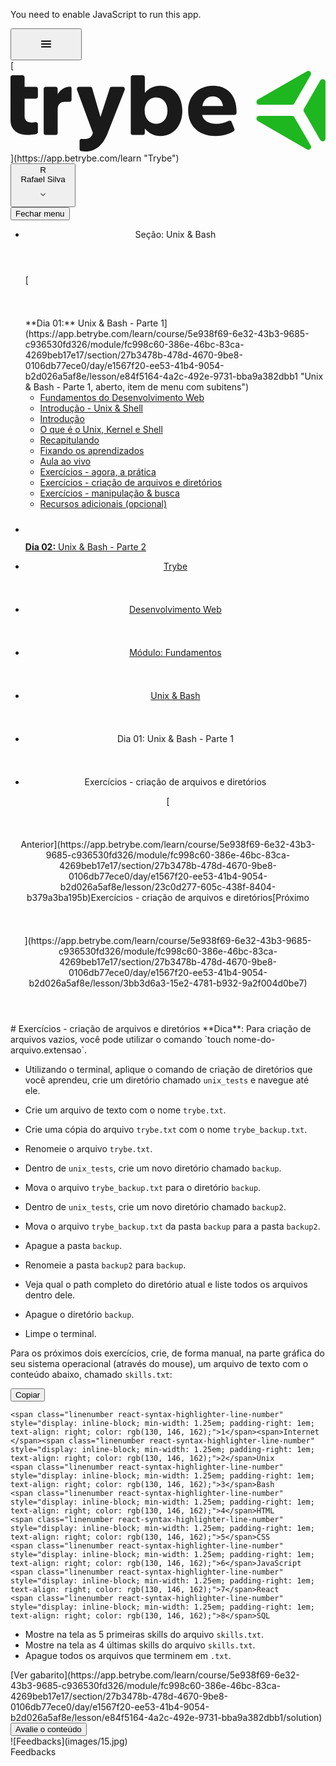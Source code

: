 <noscript>You need to enable JavaScript to run this app.</noscript>
<div id="root"><div class="c-lkBNdM"><div class="c-kkmsVl" style="position: fixed; z-index: 10002; pointer-events: none;"></div><main class="c-fwuzGI"><div class="c-hbMZyi c-eobdFL"><div class="c-hbMZyi c-awKDG"><button role="button" type="button" aria-disabled="false" class="c-hRphLy c-hRphLy-dbhHqa-size-medium c-hRphLy-cAzRkd-kind-ghost c-hRphLy-foeRuN-cv c-ikjwZs" title="Menu principal, expandido, items de menu visíveis" id="menu-toggle-button" data-testid="menu-toggle-button" aria-expanded="true" aria-controls="menu-toggle-button"><div data-testid="icon-position-left" class="c-PJLV c-PJLV-krlfeC-iconPosition-left c-PJLV-haxWh-isIconOnly-true"><div class="ada-icon"><figure class="ada-icon__figure" data-testid="icon-rounded_menu" style="--rotate: 0;"><svg width="18" height="18" fill="none" viewBox="0 0 20 14" xmlns="http://www.w3.org/2000/svg" role="img" aria-labelledby="id-jhMB5_fstmv2AEz0kx51Q id-ZZ8j7LW88vbAv6SHnnuOk" aria-hidden="false" focusable="false"><title id="id-jhMB5_fstmv2AEz0kx51Q"></title><desc id="id-ZZ8j7LW88vbAv6SHnnuOk"></desc><path d="M2 13H18C18.55 13 19 12.55 19 12C19 11.45 18.55 11 18 11H2C1.45 11 1 11.45 1 12C1 12.55 1.45 13 2 13ZM2 8H18C18.55 8 19 7.55 19 7C19 6.45 18.55 6 18 6H2C1.45 6 1 6.45 1 7C1 7.55 1.45 8 2 8ZM1 2C1 2.55 1.45 3 2 3H18C18.55 3 19 2.55 19 2C19 1.45 18.55 1 18 1H2C1.45 1 1 1.45 1 2Z" fill="currentColor"></path></svg></figure></div></div></button><div class="c-girOcJ c-girOcJ-iZIooN-position-vertical c-girOcJ-cnqWXX-cv" aria-hidden="true"></div><div class="c-emIXL">[<svg viewBox="0 0 200 52" xmlns="http://www.w3.org/2000/svg" role="img" aria-hidden="false" focusable="false" class="c-loYguN"><title>Trybe logo icon</title><path d="M128.4 16.172C131.892 16.172 134.278 18.3813 134.952 22.3064H121.787C122.584 18.3813 124.971 16.172 128.4 16.172ZM143.524 25.7381C143.524 15.617 137.769 9.42462 128.585 9.42462C119.401 9.42462 112.788 15.802 112.788 25.1251C112.788 34.9995 119.585 41.3769 130.237 41.3769C134.582 41.3769 138.686 40.2741 141.746 38.3116C142.235 38.0032 142.358 37.4518 142.173 36.9004L140.399 32.4239C140.091 31.5641 139.298 31.3211 138.501 31.7492C136.234 32.9753 133.42 33.65 130.725 33.65C125.706 33.65 122.276 31.3791 121.664 27.9474H142.296C142.97 27.9474 143.521 27.396 143.521 26.7212V25.7381H143.524ZM92.4596 33.5884C88.1136 33.5884 85.1729 30.2147 85.1729 25.3101C85.1729 20.4055 88.1136 16.8468 92.4596 16.8468C96.8055 16.8468 99.6847 20.2822 99.6847 25.3101C99.6847 30.338 96.7439 33.5884 92.4596 33.5884ZM95.2156 9.42462C91.1739 9.42462 87.8058 11.0208 85.296 13.9628V3.96864C85.296 3.2939 84.7455 2.7425 84.0719 2.7425H77.582C76.9084 2.7425 76.3579 3.2939 76.3579 3.96864V39.476C76.3579 40.1508 76.9084 40.7022 77.582 40.7022H84.0719C84.7455 40.7022 85.296 40.1508 85.296 39.476V36.6537C87.8058 39.7191 91.1739 41.3769 95.2772 41.3769C103.361 41.3769 109.115 34.8145 109.115 25.3101C109.115 15.8057 103.361 9.42462 95.2156 9.42462ZM61.5999 39.7844C58.6591 47.2066 53.8858 51.1933 47.7617 51.1933C46.7223 51.1933 45.6793 51.07 44.7015 50.885C44.151 50.7616 43.8431 50.2719 43.8431 49.7205V44.5076C43.8431 43.6478 44.5168 43.0964 45.4366 43.2198C45.864 43.2814 46.3565 43.2814 46.7839 43.2814C49.8441 43.2814 51.7419 41.932 52.296 39.3563L42.2533 12.0655C41.8875 11.0244 42.4995 10.1647 43.5389 10.1647H50.7025C51.1914 10.1647 51.6839 10.473 51.8034 10.9627L57.1308 29.2388L63.0702 10.9627C63.1934 10.473 63.6823 10.1647 64.1712 10.1647H71.2116C72.251 10.1647 72.8631 11.1478 72.4973 12.1272L61.5999 39.788V39.7844ZM29.9434 14.7609C31.6564 12.0619 34.2278 10.0377 37.8421 10.0377C38.4542 10.0377 38.762 10.4658 38.762 11.2638V18.4393C38.762 19.1141 38.2115 19.6655 37.5379 19.6655H34.5392C31.5406 19.6655 29.947 21.3813 29.947 24.512V39.476C29.947 40.1508 29.3966 40.7022 28.7229 40.7022H22.2946C21.621 40.7022 21.0705 40.1508 21.0705 39.476V11.3255C21.0705 10.6508 21.621 10.0994 22.2946 10.0994H28.7229C29.3966 10.0994 29.947 10.6508 29.947 11.3255V14.7609H29.9434ZM8.94174 3.96864V10.0994H16.1668C16.8405 10.0994 17.3909 10.6508 17.3909 11.3255V16.4151C17.3909 17.0898 16.8405 17.6412 16.1668 17.6412H8.94174V28.8652C8.94174 31.4408 10.4737 32.7903 13.4724 32.7903C14.146 32.7903 14.9427 32.7286 15.7395 32.5436C16.6594 32.3586 17.3909 32.9717 17.3909 33.8931V38.921C17.3909 39.4724 17.0252 39.9621 16.4095 40.0855C14.3886 40.4519 12.3678 40.6986 10.7163 40.6986C4.16484 40.6986 0 37.0818 0 31.4988V3.96864C0 3.2939 0.550484 2.7425 1.2241 2.7425H7.71764C8.39126 2.7425 8.94174 3.2939 8.94174 3.96864Z" fill="currentColor"></path><path d="M178.691 21.5414H157.967C156.135 21.5414 155.483 19.1153 157.071 18.1979L188.16 0.250933C189.748 -0.666541 191.525 1.11038 190.608 2.69874L180.247 20.6457C179.928 21.2005 179.337 21.5414 178.695 21.5414H178.691Z" fill="#1EB720"></path><path d="M200 7.08666V42.9805C200 44.8118 197.574 45.4646 196.656 43.8762L186.296 25.9293C185.977 25.3745 185.977 24.6927 186.296 24.1379L196.656 6.19094C197.574 4.60259 200 5.25534 200 7.08666Z" fill="#1EB720"></path><path d="M180.243 29.4251L190.604 47.3721C191.522 48.9604 189.745 50.7374 188.156 49.8199L157.071 31.8729C155.483 30.9555 156.135 28.5294 157.967 28.5294H178.691C179.33 28.5294 179.924 28.8703 180.243 29.4251Z" fill="#1EB720"></path></svg>](https://app.betrybe.com/learn "Trybe")</div></div><div class="c-hbMZyi c-bZmKkd"><div class="c-iDkOhu"><span aria-expanded="false"><button type="button" class="c-GReXo" data-testid="header-menu-profile-activator"><div class="c-kVJjzU">R</div><span class="c-kgxFor">Rafael Silva</span><div class="ada-icon c-fpDmww"><figure class="ada-icon__figure" data-testid="icon-expand_more" style="--rotate: 0;"><svg width="8" height="8" fill="none" viewBox="0 0 10 6" xmlns="http://www.w3.org/2000/svg" role="img" aria-labelledby="id-X3PBeiXc5z4MJIZsGLTLj id-9SFXGu4yeRLCqvP4wYTWa" aria-hidden="false" focusable="false"><title id="id-X3PBeiXc5z4MJIZsGLTLj"></title><desc id="id-9SFXGu4yeRLCqvP4wYTWa"></desc><path d="M0.935073 0.0825191L0.0500736 0.967519L5.00007 5.91752L9.95007 0.96752L9.06507 0.0825195L5.00007 4.14752L0.935073 0.0825191V0.0825191Z" fill="currentColor"></path></svg></figure></div></button></span></div></div></div><div class="c-hKoSaj c-hKoSaj-cHwGCC-header-true c-hKoSaj-hCEaIn-isOpen-true"><button type="button" class="c-isbzcg c-isbzcg-gdrtwB-isOpen-true">Fechar menu</button><aside id="menu-toogle-content" role="region" aria-labelledby="menu-toogle-button" class="c-fSmcIa"><div class="c-emnago c-emnago-dtkdsG-resetPadding-true"><div>

- <header class="c-cxbEMz"><span title="Seção: Unix &amp; Bash" class="c-fVNLqG">Seção: Unix &amp; Bash</span></header>[<div class="c-ieVRmK c-ieVRmK-ihdkbew-css lesson-list-item-hyperlink__icon"><figure data-testid="icon-rounded_calendar_outline"><svg width="24" height="24" fill="none" viewBox="0 0 24 24" xmlns="http://www.w3.org/2000/svg" role="img" aria-labelledby="id-FcBZr1qfBbTmuppTmdhEk id-6o4O7bMHYl945W6E7zHr7" aria-hidden="false" focusable="false"><title id="id-FcBZr1qfBbTmuppTmdhEk"></title><desc id="id-6o4O7bMHYl945W6E7zHr7"></desc><path d="M20 3H19V1H17V3H7V1H5V3H4C2.9 3 2 3.9 2 5V21C2 22.1 2.9 23 4 23H20C21.1 23 22 22.1 22 21V5C22 3.9 21.1 3 20 3ZM20 21H4V10H20V21ZM20 8H4V5H20V8Z"></path></svg></figure></div><span class="c-fEHjVm">**Dia 01:** Unix &amp; Bash - Parte 1</span>](https://app.betrybe.com/learn/course/5e938f69-6e32-43b3-9685-c936530fd326/module/fc998c60-386e-46bc-83ca-4269beb17e17/section/27b3478b-478d-4670-9be8-0106db77ece0/day/e1567f20-ee53-41b4-9054-b2d026a5af8e/lesson/e84f5164-4a2c-492e-9731-bba9a382dbb1 "Unix & Bash - Parte 1, aberto, item de menu com subitens")
        
    - [<div class="c-fYqGBW"><span class="c-fEHjVm">Fundamentos do Desenvolvimento Web</span></div>](https://app.betrybe.com/learn/course/5e938f69-6e32-43b3-9685-c936530fd326/module/fc998c60-386e-46bc-83ca-4269beb17e17/section/27b3478b-478d-4670-9be8-0106db77ece0/day/e1567f20-ee53-41b4-9054-b2d026a5af8e/lesson/20a4ca0a-dde7-418d-b1a4-01304fd22771 "Fundamentos do Desenvolvimento Web, item de menu")
    - [<div class="c-fYqGBW"><span class="c-fEHjVm">Introdução - Unix &amp; Shell</span></div>](https://app.betrybe.com/learn/course/5e938f69-6e32-43b3-9685-c936530fd326/module/fc998c60-386e-46bc-83ca-4269beb17e17/section/27b3478b-478d-4670-9be8-0106db77ece0/day/e1567f20-ee53-41b4-9054-b2d026a5af8e/lesson/d803f5dc-f9c9-476c-8811-77dc285656c4 "Introdução - Unix & Shell, item de menu")
    - [<div class="c-fYqGBW"><span class="c-fEHjVm">Introdução</span></div>](https://app.betrybe.com/learn/course/5e938f69-6e32-43b3-9685-c936530fd326/module/fc998c60-386e-46bc-83ca-4269beb17e17/section/27b3478b-478d-4670-9be8-0106db77ece0/day/e1567f20-ee53-41b4-9054-b2d026a5af8e/lesson/a600b50f-c460-4c44-b067-a5361b00cdab "Introdução, item de menu")
    - [<div class="c-fYqGBW"><span class="c-fEHjVm">O que é o Unix, Kernel e Shell</span></div>](https://app.betrybe.com/learn/course/5e938f69-6e32-43b3-9685-c936530fd326/module/fc998c60-386e-46bc-83ca-4269beb17e17/section/27b3478b-478d-4670-9be8-0106db77ece0/day/e1567f20-ee53-41b4-9054-b2d026a5af8e/lesson/5102fcb9-f820-48e1-964d-eadfe8d85e01 "O que é o Unix, Kernel e Shell, item de menu")
    - [<div class="c-fYqGBW"><span class="c-fEHjVm">Recapitulando</span></div>](https://app.betrybe.com/learn/course/5e938f69-6e32-43b3-9685-c936530fd326/module/fc998c60-386e-46bc-83ca-4269beb17e17/section/27b3478b-478d-4670-9be8-0106db77ece0/day/e1567f20-ee53-41b4-9054-b2d026a5af8e/lesson/08b5311f-f36e-4e30-9688-a52b4a43f9e1 "Recapitulando, item de menu")
    - [<div class="c-fYqGBW"><span class="c-fEHjVm">Fixando os aprendizados</span></div>](https://app.betrybe.com/learn/course/5e938f69-6e32-43b3-9685-c936530fd326/module/fc998c60-386e-46bc-83ca-4269beb17e17/section/27b3478b-478d-4670-9be8-0106db77ece0/day/e1567f20-ee53-41b4-9054-b2d026a5af8e/lesson/ef9e9c5e-31be-404d-ae01-5f555ff58566 "Fixando os aprendizados, item de menu")
    - [<div class="c-fYqGBW"><span class="c-fEHjVm">Aula ao vivo</span></div>](https://app.betrybe.com/learn/course/5e938f69-6e32-43b3-9685-c936530fd326/module/fc998c60-386e-46bc-83ca-4269beb17e17/section/27b3478b-478d-4670-9be8-0106db77ece0/day/e1567f20-ee53-41b4-9054-b2d026a5af8e/lesson/dcabdff6-7a24-41c6-b535-1bdef9c567b8 "Aula ao vivo, item de menu")
    - [<div class="c-fYqGBW"><span class="c-fEHjVm">Exercícios - agora, a prática</span></div>](https://app.betrybe.com/learn/course/5e938f69-6e32-43b3-9685-c936530fd326/module/fc998c60-386e-46bc-83ca-4269beb17e17/section/27b3478b-478d-4670-9be8-0106db77ece0/day/e1567f20-ee53-41b4-9054-b2d026a5af8e/lesson/23c0d277-605c-438f-8404-b379a3ba195b "Exercícios - agora, a prática, item de menu")
    - [<div class="c-fYqGBW"><span class="c-fEHjVm">Exercícios - criação de arquivos e diretórios</span></div>](https://app.betrybe.com/learn/course/5e938f69-6e32-43b3-9685-c936530fd326/module/fc998c60-386e-46bc-83ca-4269beb17e17/section/27b3478b-478d-4670-9be8-0106db77ece0/day/e1567f20-ee53-41b4-9054-b2d026a5af8e/lesson/e84f5164-4a2c-492e-9731-bba9a382dbb1 "Exercícios - criação de arquivos e diretórios, selecionado, item de menu")
    - [<div class="c-fYqGBW"><span class="c-fEHjVm">Exercícios - manipulação &amp; busca</span></div>](https://app.betrybe.com/learn/course/5e938f69-6e32-43b3-9685-c936530fd326/module/fc998c60-386e-46bc-83ca-4269beb17e17/section/27b3478b-478d-4670-9be8-0106db77ece0/day/e1567f20-ee53-41b4-9054-b2d026a5af8e/lesson/3bb3d6a3-15e2-4781-b932-9a2f004d0be7 "Exercícios - manipulação & busca, item de menu")
    - [<div class="c-fYqGBW"><span class="c-fEHjVm">Recursos adicionais (opcional)</span></div>](https://app.betrybe.com/learn/course/5e938f69-6e32-43b3-9685-c936530fd326/module/fc998c60-386e-46bc-83ca-4269beb17e17/section/27b3478b-478d-4670-9be8-0106db77ece0/day/e1567f20-ee53-41b4-9054-b2d026a5af8e/lesson/6245001b-3c17-41d9-85a9-2612c2fe009e "Recursos adicionais (opcional), item de menu")
- [<div class="c-ieVRmK c-ieVRmK-ihdkbew-css lesson-list-item-hyperlink__icon"><figure data-testid="icon-rounded_calendar_outline"><svg width="24" height="24" fill="none" viewBox="0 0 24 24" xmlns="http://www.w3.org/2000/svg" role="img" aria-labelledby="id-oqZY0pPlbrZr2bp2YkeCh id-Yd-CJrwFt1nMmf4BEMRmy" aria-hidden="false" focusable="false"><title id="id-oqZY0pPlbrZr2bp2YkeCh"></title><desc id="id-Yd-CJrwFt1nMmf4BEMRmy"></desc><path d="M20 3H19V1H17V3H7V1H5V3H4C2.9 3 2 3.9 2 5V21C2 22.1 2.9 23 4 23H20C21.1 23 22 22.1 22 21V5C22 3.9 21.1 3 20 3ZM20 21H4V10H20V21ZM20 8H4V5H20V8Z"></path></svg></figure></div><span class="c-fEHjVm">**Dia 02:** Unix &amp; Bash - Parte 2</span>](https://app.betrybe.com/learn/course/5e938f69-6e32-43b3-9685-c936530fd326/module/fc998c60-386e-46bc-83ca-4269beb17e17/section/27b3478b-478d-4670-9be8-0106db77ece0/day/e1567f20-ee53-41b4-9054-b2d026a5af8e/lesson/e84f5164-4a2c-492e-9731-bba9a382dbb1 "Unix & Bash - Parte 2, fechado, item de menu com subitens")
    
</div></div><div class="c-fafmgj"></div></aside><div class="c-klTDPo c-klTDPo-bAhouc-header-true"><main class="c-cddNTN"><header class="c-nEACK"><nav class="c-MwduZ c-MwduZ-xzZmq-theme-blue">

- [Trybe](https://app.betrybe.com/learn "Trybe")<div class="c-ieVRmK c-ieVRmK-idjDlvc-css course-breadcrumb-arrow"><figure data-testid="icon-arrow_forward_ios"><svg width="24" height="24" fill="none" viewBox="0 0 24 24" xmlns="http://www.w3.org/2000/svg" role="img" aria-labelledby="id-N9rA5SBU6u28O1F81KtSe id-2sWG551ze8zNwsWWE33qk" aria-hidden="false" focusable="false"><title id="id-N9rA5SBU6u28O1F81KtSe"></title><desc id="id-2sWG551ze8zNwsWWE33qk"></desc><path d="M6.16498 20.1301L7.93498 21.9001L17.835 12.0001L7.93498 2.1001L6.16498 3.8701L14.295 12.0001L6.16498 20.1301H6.16498Z"></path></svg></figure></div>
- [Desenvolvimento Web](https://app.betrybe.com/learn/course/5e938f69-6e32-43b3-9685-c936530fd326 "Desenvolvimento Web")<div class="c-ieVRmK c-ieVRmK-idjDlvc-css course-breadcrumb-arrow"><figure data-testid="icon-arrow_forward_ios"><svg width="24" height="24" fill="none" viewBox="0 0 24 24" xmlns="http://www.w3.org/2000/svg" role="img" aria-labelledby="id-hlJTwYJEvHt_fFsaf20Qi id-DzQ8xUXa8e3cqLwwKn8mE" aria-hidden="false" focusable="false"><title id="id-hlJTwYJEvHt_fFsaf20Qi"></title><desc id="id-DzQ8xUXa8e3cqLwwKn8mE"></desc><path d="M6.16498 20.1301L7.93498 21.9001L17.835 12.0001L7.93498 2.1001L6.16498 3.8701L14.295 12.0001L6.16498 20.1301H6.16498Z"></path></svg></figure></div>
- [Módulo: Fundamentos](https://app.betrybe.com/learn/course/5e938f69-6e32-43b3-9685-c936530fd326/module/fc998c60-386e-46bc-83ca-4269beb17e17 "Módulo: Fundamentos")<div class="c-ieVRmK c-ieVRmK-idjDlvc-css course-breadcrumb-arrow"><figure data-testid="icon-arrow_forward_ios"><svg width="24" height="24" fill="none" viewBox="0 0 24 24" xmlns="http://www.w3.org/2000/svg" role="img" aria-labelledby="id-LRQcykas6ugZM3S7JNBQq id-SamRGl_M2OnuxVpljs9Cv" aria-hidden="false" focusable="false"><title id="id-LRQcykas6ugZM3S7JNBQq"></title><desc id="id-SamRGl_M2OnuxVpljs9Cv"></desc><path d="M6.16498 20.1301L7.93498 21.9001L17.835 12.0001L7.93498 2.1001L6.16498 3.8701L14.295 12.0001L6.16498 20.1301H6.16498Z"></path></svg></figure></div>
- [Unix &amp; Bash](https://app.betrybe.com/learn/course/5e938f69-6e32-43b3-9685-c936530fd326/module/fc998c60-386e-46bc-83ca-4269beb17e17#27b3478b-478d-4670-9be8-0106db77ece0 "Unix & Bash")<div class="c-ieVRmK c-ieVRmK-idjDlvc-css course-breadcrumb-arrow"><figure data-testid="icon-arrow_forward_ios"><svg width="24" height="24" fill="none" viewBox="0 0 24 24" xmlns="http://www.w3.org/2000/svg" role="img" aria-labelledby="id-wXxYZx_WmPPmkNsowPbTo id-dT9g_gu6sUpklYWBwO9uQ" aria-hidden="false" focusable="false"><title id="id-wXxYZx_WmPPmkNsowPbTo"></title><desc id="id-dT9g_gu6sUpklYWBwO9uQ"></desc><path d="M6.16498 20.1301L7.93498 21.9001L17.835 12.0001L7.93498 2.1001L6.16498 3.8701L14.295 12.0001L6.16498 20.1301H6.16498Z"></path></svg></figure></div>
- <span title="Dia 01: Unix &amp; Bash - Parte 1">Dia 01: Unix &amp; Bash - Parte 1</span><div class="c-ieVRmK c-ieVRmK-idjDlvc-css course-breadcrumb-arrow"><figure data-testid="icon-arrow_forward_ios"><svg width="24" height="24" fill="none" viewBox="0 0 24 24" xmlns="http://www.w3.org/2000/svg" role="img" aria-labelledby="id-TYRtpBamWhrwUgf89XPOK id-siiyWxr8nWQn-PknJ1s43" aria-hidden="false" focusable="false"><title id="id-TYRtpBamWhrwUgf89XPOK"></title><desc id="id-siiyWxr8nWQn-PknJ1s43"></desc><path d="M6.16498 20.1301L7.93498 21.9001L17.835 12.0001L7.93498 2.1001L6.16498 3.8701L14.295 12.0001L6.16498 20.1301H6.16498Z"></path></svg></figure></div>
- <span title="Exercícios - criação de arquivos e diretórios">Exercícios - criação de arquivos e diretórios</span>

</nav><nav class="c-fECOFr"><span class="c-cpLjVx">[<div class="c-ieVRmK c-ieVRmK-ijLwVDI-css"><figure data-testid="icon-rounded_back"><svg width="24" height="24" fill="none" viewBox="0 0 24 24" xmlns="http://www.w3.org/2000/svg" role="img" aria-labelledby="id-6Nq-52ApWyEbv48hWgj_j id-RIpNj84sL6_QVvLD3TJuK" aria-hidden="false" focusable="false"><title id="id-6Nq-52ApWyEbv48hWgj_j"></title><desc id="id-RIpNj84sL6_QVvLD3TJuK"></desc><path d="M14.794 7.20528C14.5203 6.93157 14.079 6.93157 13.8053 7.20528L9.16339 11.8472C8.94554 12.065 8.94554 12.417 9.16339 12.6348L13.8053 17.2767C14.079 17.5504 14.5203 17.5504 14.794 17.2767C15.0677 17.003 15.0677 16.5617 14.794 16.288L10.7498 12.2382L14.7996 8.18841C15.0677 7.92028 15.0677 7.47341 14.794 7.20528Z"></path></svg></figure></div><span class="c-cVjUXC">Anterior</span>](https://app.betrybe.com/learn/course/5e938f69-6e32-43b3-9685-c936530fd326/module/fc998c60-386e-46bc-83ca-4269beb17e17/section/27b3478b-478d-4670-9be8-0106db77ece0/day/e1567f20-ee53-41b4-9054-b2d026a5af8e/lesson/23c0d277-605c-438f-8404-b379a3ba195b)</span><span class="c-jWOPah">Exercícios - criação de arquivos e diretórios</span><span class="c-cpLjVx">[<span class="c-cVjUXC">Próximo</span><div class="c-ieVRmK c-ieVRmK-ijLwVDI-css"><figure data-testid="icon-rounded_next"><svg width="24" height="24" fill="none" viewBox="0 0 24 24" xmlns="http://www.w3.org/2000/svg" role="img" aria-labelledby="id-aF-vJ9yk8FStRPYh076lp id-SDJwIlYMRIJOeQvn_hxZi" aria-hidden="false" focusable="false"><title id="id-aF-vJ9yk8FStRPYh076lp"></title><desc id="id-SDJwIlYMRIJOeQvn_hxZi"></desc><path d="M9.20599 16.7947C9.4797 17.0684 9.92099 17.0684 10.1947 16.7947L14.8366 12.1528C15.0545 11.935 15.0545 11.583 14.8366 11.3652L10.1947 6.72327C9.92099 6.44956 9.4797 6.44956 9.20599 6.72327C8.93228 6.99699 8.93228 7.43827 9.20599 7.71199L13.2502 11.7618L9.2004 15.8116C8.93228 16.0797 8.93228 16.5266 9.20599 16.7947Z"></path></svg></figure></div>](https://app.betrybe.com/learn/course/5e938f69-6e32-43b3-9685-c936530fd326/module/fc998c60-386e-46bc-83ca-4269beb17e17/section/27b3478b-478d-4670-9be8-0106db77ece0/day/e1567f20-ee53-41b4-9054-b2d026a5af8e/lesson/3bb3d6a3-15e2-4781-b932-9a2f004d0be7)</span></nav></header><div class="c-bERVbn"><article class="c-cuoufz">
# &#10;Exercícios - criação de arquivos e diretórios
&#10;**Dica**: Para criação de arquivos vazios, você pode utilizar o comando `touch nome-do-arquivo.extensao`.
</article>

<article class="c-cuoufz">
 
- 
    Utilizando o terminal, aplique o comando de criação de diretórios que você aprendeu, crie um diretório chamado `unix_tests` e navegue até ele. 
 
- 
    Crie um arquivo de texto com o nome `trybe.txt`. 
 
- 
    Crie uma cópia do arquivo `trybe.txt` com o nome `trybe_backup.txt`. 
 
- 
    Renomeie o arquivo `trybe.txt`. 
 
- 
    Dentro de `unix_tests`, crie um novo diretório chamado `backup`. 
 
- 
    Mova o arquivo `trybe_backup.txt` para o diretório `backup`. 
 
- 
    Dentro de `unix_tests`, crie um novo diretório chamado `backup2`. 
 
- 
    Mova o arquivo `trybe_backup.txt` da pasta `backup` para a pasta `backup2`. 
 
- 
    Apague a pasta `backup`. 
 
- 
    Renomeie a pasta `backup2` para `backup`. 
 
- 
    Veja qual o path completo do diretório atual e liste todos os arquivos dentro dele. 
 
- 
    Apague o diretório `backup`. 
 
- 
    Limpe o terminal. 

</article>

<article class="c-cuoufz">

&#10;Para os próximos dois exercícios, crie, de forma manual, na parte gráfica do seu sistema operacional (através do mouse), um arquivo de texto com o conteúdo abaixo, chamado `skills.txt`:
</article>

<div class="c-jykYDu"><div class="c-fkerDR"><button type="button" class="c-gfRGUc">Copiar</button>

    <span class="linenumber react-syntax-highlighter-line-number" style="display: inline-block; min-width: 1.25em; padding-right: 1em; text-align: right; color: rgb(130, 146, 162);">1</span><span>Internet
    </span><span class="linenumber react-syntax-highlighter-line-number" style="display: inline-block; min-width: 1.25em; padding-right: 1em; text-align: right; color: rgb(130, 146, 162);">2</span>Unix
    <span class="linenumber react-syntax-highlighter-line-number" style="display: inline-block; min-width: 1.25em; padding-right: 1em; text-align: right; color: rgb(130, 146, 162);">3</span>Bash
    <span class="linenumber react-syntax-highlighter-line-number" style="display: inline-block; min-width: 1.25em; padding-right: 1em; text-align: right; color: rgb(130, 146, 162);">4</span>HTML
    <span class="linenumber react-syntax-highlighter-line-number" style="display: inline-block; min-width: 1.25em; padding-right: 1em; text-align: right; color: rgb(130, 146, 162);">5</span>CSS
    <span class="linenumber react-syntax-highlighter-line-number" style="display: inline-block; min-width: 1.25em; padding-right: 1em; text-align: right; color: rgb(130, 146, 162);">6</span>JavaScript
    <span class="linenumber react-syntax-highlighter-line-number" style="display: inline-block; min-width: 1.25em; padding-right: 1em; text-align: right; color: rgb(130, 146, 162);">7</span>React
    <span class="linenumber react-syntax-highlighter-line-number" style="display: inline-block; min-width: 1.25em; padding-right: 1em; text-align: right; color: rgb(130, 146, 162);">8</span>SQL
</div></div><article class="c-cuoufz">

 - 
    Mostre na tela as 5 primeiras skills do arquivo `skills.txt`. 
 - 
    Mostre na tela as 4 últimas skills do arquivo `skills.txt`. 
 - 
    Apague todos os arquivos que terminem em `.txt`. 

</article><div class="c-gsiHKB">[Ver gabarito](https://app.betrybe.com/learn/course/5e938f69-6e32-43b3-9685-c936530fd326/module/fc998c60-386e-46bc-83ca-4269beb17e17/section/27b3478b-478d-4670-9be8-0106db77ece0/day/e1567f20-ee53-41b4-9054-b2d026a5af8e/lesson/e84f5164-4a2c-492e-9731-bba9a382dbb1/solution)<button role="button" type="button" aria-disabled="false" class="c-hRphLy c-hRphLy-dbhHqa-size-medium c-hRphLy-cAzRkd-kind-ghost">Avalie o conteúdo</button></div></div></main></div></div></main></div></div>
<app-weava-root id="weava-root" class="weava" ng-version="12.2.16"><template shadowroot="open"><app-weava-sidebar _nghost-ygl-c79=""><div _ngcontent-ygl-c79="" class="weava-ui-wrapper-new"><router-outlet _ngcontent-ygl-c79=""></router-outlet><app-login _nghost-ygl-c49=""><div _ngcontent-ygl-c49="" class="login-c d-flex-root"><div _ngcontent-ygl-c49="" class="login-main d-flex-col flex-align-center size-full">![](data:,)<div _ngcontent-ygl-c49="" class="title">Sign in to access your highlights</div><button _ngcontent-ygl-c49="" class="login-btn">Login / Signup</button></div></div></app-login></div></app-weava-sidebar><app-popover-wrapper _nghost-ygl-c80=""></app-popover-wrapper><app-highlight-view><div></div></app-highlight-view><app-image-clipper _nghost-ygl-c82=""><div _ngcontent-ygl-c82="" class="weava-drop-area-wrapper"><div _ngcontent-ygl-c82="" class="weava-drop-area">![weava logo](data:,)</div><span _ngcontent-ygl-c82="" class="weava-drop-area-text">Drop here!</span></div></app-image-clipper></template></app-weava-root><div id="sleek-button" class="i-sl-button right-bottom">
 <div class="i-sl-button-inner compact icon-logo">
 <div class="i-sl-button-btn active" id="sleek-button-btn">
 <div class="i-sl-button-logo">
 
 <div>
 ![Feedbacks](images/15.jpg)
 </div>
 
 </div>
 <div class="i-sl-button-desc">
 <span>Feedbacks</span>
 </div>
 </div>
 <div class="i-sl-button-counter active sf-hidden" id="i-sl-button-counter">
 
 </div>
 </div>
 </div><editor-card style="position: absolute; top: 0px; left: 0px; z-index: auto; display: block !important;"><div dir="ltr" style=""><div style="color: initial; font-style: initial; font-variant-alternates: initial; font-variant-caps: initial; font-variant-east-asian: initial; font-variant-ligatures: initial; font-variant-numeric: initial; font-variant-position: initial; font-weight: initial; font-stretch: initial; font-size: initial; font-kerning: initial; font-synthesis: initial; text-orientation: initial; text-rendering: initial; writing-mode: initial; zoom: initial; alignment-baseline: initial; backface-visibility: initial; background-attachment: initial; background-color: initial; background-image: initial; background-position: initial; background-repeat: initial; baseline-shift: initial; border-top-color: initial; border-top-style: initial; border-top-width: initial; border-right-color: initial; border-right-style: initial; border-right-width: initial; border-bottom-color: initial; border-bottom-style: initial; border-bottom-width: initial; border-left-color: initial; border-left-style: initial; border-left-width: initial; border-top-left-radius: initial; border-top-right-radius: initial; border-bottom-right-radius: initial; border-bottom-left-radius: initial; border-collapse: initial; bottom: 0px; box-shadow: initial; box-sizing: initial; break-after: initial; break-before: initial; break-inside: initial; caption-side: initial; clear: initial; clip: initial; clip-path: initial; clip-rule: initial; color-interpolation: initial; color-interpolation-filters: initial; color-rendering: initial; column-count: initial; column-width: initial; column-fill: initial; column-rule-color: initial; column-rule-style: initial; column-rule-width: initial; column-span: initial; content: initial; counter-increment: initial; counter-reset: initial; counter-set: initial; cursor: initial; cx: initial; cy: initial; display: flex; dominant-baseline: initial; empty-cells: initial; fill: initial; fill-opacity: initial; fill-rule: initial; filter: initial; flex-grow: initial; flex-shrink: initial; flex-basis: initial; flex-direction: column-reverse; flex-wrap: initial; float: initial; flood-color: initial; flood-opacity: initial; height: initial; hyphens: initial; image-orientation: initial; image-rendering: initial; left: initial; letter-spacing: initial; lighting-color: initial; line-break: initial; list-style-type: initial; list-style-position: initial; list-style-image: initial; margin-top: 1em; margin-right: 1em; margin-bottom: 1em; margin-left: 1em; marker-start: initial; marker-mid: initial; marker-end: initial; mask: initial; max-height: initial; max-width: initial; min-height: initial; min-width: initial; object-fit: initial; object-position: initial; opacity: initial; order: initial; orphans: initial; outline-color: initial; outline-style: initial; outline-width: initial; overflow-wrap: initial; overflow-x: initial; overflow-y: initial; padding-top: initial; padding-right: initial; padding-bottom: initial; padding-left: initial; page: initial; paint-order: initial; pointer-events: initial; position: fixed; quotes: initial; r: initial; right: 0px; ruby-position: initial; rx: initial; ry: initial; size: initial; speak: initial; stop-color: initial; stop-opacity: initial; stroke: initial; stroke-dasharray: initial; stroke-dashoffset: initial; stroke-linecap: initial; stroke-linejoin: initial; stroke-miterlimit: initial; stroke-opacity: initial; stroke-width: initial; tab-size: initial; table-layout: initial; text-align: initial; text-align-last: initial; text-anchor: initial; text-combine-upright: initial; text-decoration-color: initial; text-decoration-style: initial; text-decoration-line: initial; text-emphasis-color: initial; text-emphasis-style: initial; text-emphasis-position: initial; text-indent: initial; text-shadow: initial; text-transform: initial; text-underline-position: initial; top: initial; transform: initial; transform-origin: initial; transition-property: initial; transition-duration: initial; transition-timing-function: initial; transition-delay: initial; vertical-align: initial; visibility: initial; border-spacing: initial; white-space: initial; widows: initial; width: initial; word-break: initial; word-spacing: initial; x: initial; y: initial; z-index: 2147483647;"></div><div style="color: initial; font-style: initial; font-variant-alternates: initial; font-variant-caps: initial; font-variant-east-asian: initial; font-variant-ligatures: initial; font-variant-numeric: initial; font-variant-position: initial; font-weight: initial; font-stretch: initial; font-size: initial; font-kerning: initial; font-synthesis: initial; text-orientation: initial; text-rendering: initial; writing-mode: initial; zoom: initial; alignment-baseline: initial; backface-visibility: initial; background-attachment: initial; background-color: initial; background-image: initial; background-position: initial; background-repeat: initial; baseline-shift: initial; border-top-color: initial; border-top-style: initial; border-top-width: initial; border-right-color: initial; border-right-style: initial; border-right-width: initial; border-bottom-color: initial; border-bottom-style: initial; border-bottom-width: initial; border-left-color: initial; border-left-style: initial; border-left-width: initial; border-top-left-radius: initial; border-top-right-radius: initial; border-bottom-right-radius: initial; border-bottom-left-radius: initial; border-collapse: initial; box-shadow: initial; box-sizing: initial; break-after: initial; break-before: initial; break-inside: initial; caption-side: initial; clear: initial; clip: initial; clip-path: initial; clip-rule: initial; color-interpolation: initial; color-interpolation-filters: initial; color-rendering: initial; column-count: initial; column-width: initial; column-fill: initial; column-rule-color: initial; column-rule-style: initial; column-rule-width: initial; column-span: initial; content: initial; counter-increment: initial; counter-reset: initial; counter-set: initial; cursor: initial; cx: initial; cy: initial; display: initial; dominant-baseline: initial; empty-cells: initial; fill: initial; fill-opacity: initial; fill-rule: initial; filter: initial; flex-grow: initial; flex-shrink: initial; flex-basis: initial; flex-direction: initial; flex-wrap: initial; float: initial; flood-color: initial; flood-opacity: initial; height: initial; hyphens: initial; image-orientation: initial; image-rendering: initial; letter-spacing: initial; lighting-color: initial; line-break: initial; list-style-type: initial; list-style-position: initial; list-style-image: initial; margin-top: initial; margin-right: initial; margin-bottom: initial; margin-left: initial; marker-start: initial; marker-mid: initial; marker-end: initial; mask: initial; max-height: initial; max-width: initial; min-height: initial; min-width: initial; object-fit: initial; object-position: initial; opacity: initial; order: initial; orphans: initial; outline-color: initial; outline-style: initial; outline-width: initial; overflow-wrap: initial; overflow-x: initial; overflow-y: initial; padding-top: initial; padding-right: initial; padding-bottom: initial; padding-left: initial; page: initial; paint-order: initial; pointer-events: initial; position: absolute; quotes: initial; r: initial; ruby-position: initial; rx: initial; ry: initial; size: initial; speak: initial; stop-color: initial; stop-opacity: initial; stroke: initial; stroke-dasharray: initial; stroke-dashoffset: initial; stroke-linecap: initial; stroke-linejoin: initial; stroke-miterlimit: initial; stroke-opacity: initial; stroke-width: initial; tab-size: initial; table-layout: initial; text-align: initial; text-align-last: initial; text-anchor: initial; text-combine-upright: initial; text-decoration-color: initial; text-decoration-style: initial; text-decoration-line: initial; text-emphasis-color: initial; text-emphasis-style: initial; text-emphasis-position: initial; text-indent: initial; text-shadow: initial; text-transform: initial; text-underline-position: initial; transform: initial; transform-origin: initial; transition-property: initial; transition-duration: initial; transition-timing-function: initial; transition-delay: initial; vertical-align: initial; visibility: initial; border-spacing: initial; white-space: initial; widows: initial; width: initial; word-break: initial; word-spacing: initial; x: initial; y: initial; z-index: 2147483647;"><div style=""><template shadowroot="open"><div role="status" aria-live="polite" id="ms-squiggle-tooltip" style="overflow-x: hidden;"></div></template></div></div></div></editor-card>
